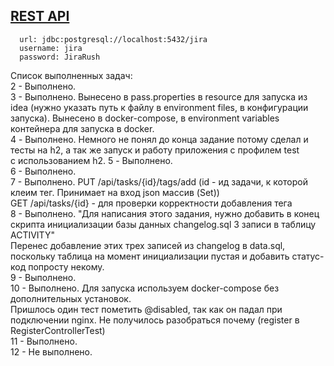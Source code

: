 ## [REST API](http://localhost:8080/doc)

```
  url: jdbc:postgresql://localhost:5432/jira
  username: jira
  password: JiraRush
```


Список выполненных задач:  
2 - Выполнено.  
3 - Выполнено. Вынесено в pass.properties в resource для запуска из idea (нужно указать путь к файлу в environment files, в конфигурации запуска). Вынесено в docker-compose,
в environment variables контейнера для запуска в docker.  
4 - Выполнено. Немного не понял до конца задание потому сделал и тесты на h2, а так же запуск и работу приложения с профилем test  
с использованием h2.
5 - Выполнено.  
6 - Выполнено.  
7 - Выполнено. PUT /api/tasks/{id}/tags/add (id - ид задачи, к которой клеим тег. Принимает на вход json массив (Set<String>))  
GET /api/tasks/{id} - для проверки корректности добавления тега  
8 - Выполнено. "Для написания этого задания, нужно добавить в конец скрипта инициализации базы данных changelog.sql 3 записи в таблицу ACTIVITY"  
Перенес добавление этих трех записей из changelog в data.sql,  
поскольку таблица на момент инициализации пустая и добавить статус-код попросту некому.  
9 - Выполнено.  
10 - Выполнено. Для запуска используем docker-compose без дополнительных установок.   
Пришлось один тест пометить @disabled, так как он падал при подключении nginx. Не получилось разобраться почему (register в RegisterControllerTest)  
11 - Выполнено.  
12 - Не выполнено.  

